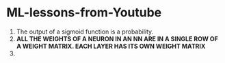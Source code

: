 # ML-lessons-from-Youtube

1. The output of a sigmoid function is a probability.
2. **ALL THE WEIGHTS OF A NEURON IN AN NN ARE IN A SINGLE ROW OF A WEIGHT MATRIX. EACH LAYER HAS ITS OWN WEIGHT MATRIX**
3. 
